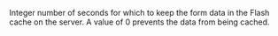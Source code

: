Integer number of seconds for which to keep the
            form data in the Flash cache on the server. A value of
            0 prevents the data from being cached.